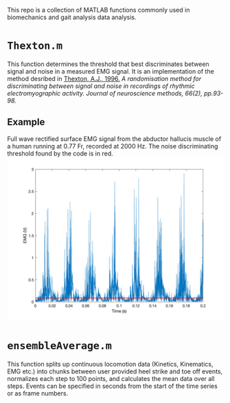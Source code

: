 This repo is a collection of MATLAB functions commonly used in biomechanics and gait analysis data analysis. 

# `Thexton.m`
This function determines the threshold that best discriminates between signal and noise in a measured EMG signal. It is an implementation of the method desribed in 
[Thexton, A.J., 1996.](https://www.sciencedirect.com/science/article/abs/pii/0165027096000040) _A randomisation method for discriminating between signal and noise in recordings of rhythmic electromyographic activity. Journal of neuroscience methods, 66(2), pp.93-98._

## Example
Full wave rectified surface EMG signal from the abductor hallucis muscle of a human running at 0.77 Fr, recorded at 2000 Hz. The noise discriminating threshold found by the code is in red. ![](threshold.png)

# `ensembleAverage.m`
This function splits up continuous locomotion data (Kinetics, Kinematics, EMG etc.) into chunks between user provided heel strike and toe off events, normalizes each step to 100 points, and calculates the mean data over all steps. Events can be specified in seconds from the start of the time series or as frame numbers.
